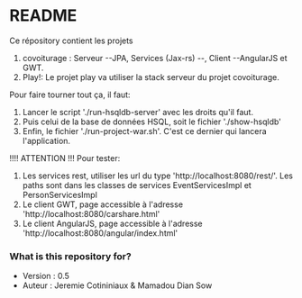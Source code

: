 # README #

Ce répository contient les projets
1. covoiturage : Serveur --JPA, Services (Jax-rs) --, Client --AngularJS et GWT.
2. Play!: Le projet play va utiliser la stack serveur du projet covoiturage.

Pour faire tourner tout ça, il faut:
1. Lancer le script './run-hsqldb-server' avec les droits qu'il faut.
2. Puis celui de la base de données HSQL, soit le fichier './show-hsqldb'
3. Enfin, le fichier './run-project-war.sh'. C'est ce dernier qui lancera l'application.

!!!! ATTENTION !!!
Pour tester:
1. Les services rest, utiliser les url du type 'http://localhost:8080/rest/'. Les paths sont dans les classes de services EventServicesImpl et PersonServicesImpl
2. Le client GWT, page accessible à l'adresse 'http://localhost:8080/carshare.html'
3. Le client AngularJS, page accessible à l'adresse 'http://localhost:8080/angular/index.html'


### What is this repository for? ###


* Version : 0.5
* Auteur : Jeremie Cotininiaux & Mamadou Dian Sow
